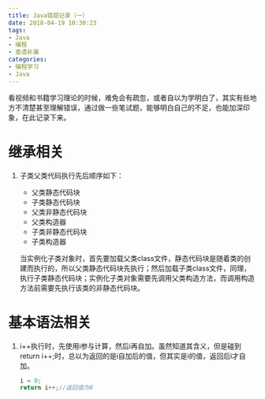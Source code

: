 ```yaml
---
title: Java错题记录（一）
date: 2018-04-19 10:30:23
tags: 
- Java
- 编程
- 查遗补漏
categories:
- 编程学习
- Java
---
```

看视频和书籍学习理论的时候，难免会有疏忽，或者自以为学明白了，其实有些地方不清楚甚至理解错误，通过做一些笔试题，能够明白自己的不足，也能加深印象，在此记录下来。

# 继承相关
1. 子类父类代码执行先后顺序如下：
    + 父类静态代码块
    + 子类静态代码块
    + 父类非静态代码块
    + 父类构造器
    + 子类非静态代码块
    + 子类构造器
    
    当实例化子类对象时，首先要加载父类class文件，静态代码块是随着类的创建而执行的，所以父类静态代码块先执行；然后加载子类class文件，同理，执行子类静态代码块；实例化子类对象需要先调用父类构造方法，而调用构造方法前需要先执行该类的非静态代码块。

# 基本语法相关
1. i++执行时，先使用i参与计算，然后i再自加。虽然知道其含义，但是碰到return i++;时，总以为返回的是i自加后的值，但其实是i的值，返回后i才自加。

    ```java
    i = 0;
    return i++;//返回值为0
    ```